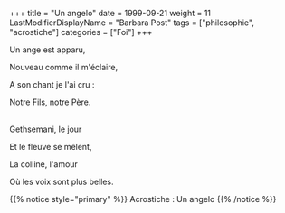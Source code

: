 +++
title = "Un angelo"
date = 1999-09-21
weight = 11
LastModifierDisplayName = "Barbara Post"
tags = ["philosophie", "acrostiche"]
categories = ["Foi"]
+++

Un ange est apparu,

Nouveau comme il m'éclaire,

A son chant je l'ai cru :

Notre Fils, notre Père.

 \
Gethsemani, le jour

Et le fleuve se mêlent,

La colline, l'amour

Où les voix sont plus belles.

{{% notice style="primary" %}}
Acrostiche : Un angelo
{{% /notice %}}
